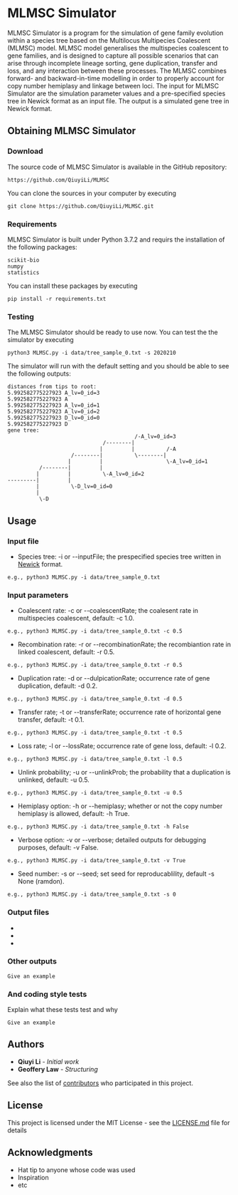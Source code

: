 # MLMSC Simulator

MLMSC Simulator is a program for the simulation of gene family evolution within a species tree based on the Multilocus Multipecies Coalescent (MLMSC) model. MLMSC model generalises the multispecies coalescent to gene families, and is designed to capture all possible scenarios that can arise through incomplete lineage sorting, gene duplication, transfer and loss, and any interaction between these processes. The MLMSC combines forward- and backward-in-time modelling in order to properly account for copy number hemiplasy and linkage between loci. 
The input for MLMSC Simulator are the simulation parameter values and a pre-specified species tree in Newick format as an input file. The output is a simulated gene tree in Newick format.

## Obtaining MLMSC Simulator

### Download

The source code of MLMSC Simulator is available in the GitHub repository: 
```
https://github.com/QiuyiLi/MLMSC
```
You can clone the sources in your computer by executing 
```
git clone https://github.com/QiuyiLi/MLMSC.git
```

### Requirements
MLMSC Simulator is built under Python 3.7.2 and requirs the installation of the following packages: 
```
scikit-bio
numpy
statistics
```
You can install these packages by executing 
```
pip install -r requirements.txt
```
### Testing

The MLMSC Simulator should be ready to use now. You can test the the simulator by executing
```
python3 MLMSC.py -i data/tree_sample_0.txt -s 2020210
```
The simulator will run with the default setting and you should be able to see the following outputs:
```
distances from tips to root:
5.992582775227923 A_lv=0_id=3
5.992582775227923 A
5.992582775227923 A_lv=0_id=1
5.992582775227923 A_lv=0_id=2
5.992582775227923 D_lv=0_id=0
5.992582775227923 D
gene tree:
                                        /-A_lv=0_id=3
                              /--------|
                             |         |          /-A
                    /--------|          \--------|
                   |         |                    \-A_lv=0_id=1
          /--------|         |
         |         |          \-A_lv=0_id=2
---------|         |
         |          \-D_lv=0_id=0
         |
          \-D

```

##  Usage

### Input file
* Species tree: -i or --inputFile; the prespecified species tree written in [Newick](https://en.wikipedia.org/wiki/Newick_format) format.
```
e.g., python3 MLMSC.py -i data/tree_sample_0.txt
```

### Input parameters

* Coalescent rate: -c or --coalescentRate; the coalesent rate in multispecies coalescent, default: -c 1.0.
```
e.g., python3 MLMSC.py -i data/tree_sample_0.txt -c 0.5
```
  
* Recombination rate: -r or --recombinationRate; the recombiantion rate in linked coalescent, default: -r 0.5.
```
e.g., python3 MLMSC.py -i data/tree_sample_0.txt -r 0.5
```
  
* Duplication rate: -d or --dulpicationRate; occurrence rate of gene duplication, default: -d 0.2.
```
e.g., python3 MLMSC.py -i data/tree_sample_0.txt -d 0.5
```
  
* Transfer rate; -t or --transferRate; occurrence rate of horizontal gene transfer, default: -t 0.1.
```
e.g., python3 MLMSC.py -i data/tree_sample_0.txt -t 0.5
```
  
* Loss rate; -l or --lossRate; occurrence rate of gene loss, default: -l 0.2.
```
e.g., python3 MLMSC.py -i data/tree_sample_0.txt -l 0.5
```
  
* Unlink probability; -u or --unlinkProb; the probability that a duplication is unlinked, default: -u 0.5.
```
e.g., python3 MLMSC.py -i data/tree_sample_0.txt -u 0.5
```
  
* Hemiplasy option: -h or --hemiplasy; whether or not the copy number hemiplasy is allowed, default: -h True.
```
e.g., python3 MLMSC.py -i data/tree_sample_0.txt -h False
```
  
* Verbose option: -v or --verbose; detailed outputs for debugging purposes, default: -v False.
```
e.g., python3 MLMSC.py -i data/tree_sample_0.txt -v True
```

* Seed number: -s or --seed; set seed for reproducablility, default -s None (ramdon).
```
e.g., python3 MLMSC.py -i data/tree_sample_0.txt -s 0
```
  
### Output files
*
*
*

### Other outputs

```
Give an example
```

### And coding style tests

Explain what these tests test and why

```
Give an example
```
## Authors

* **Qiuyi Li** - *Initial work*
* **Geoffery Law** - *Structuring*

See also the list of [contributors](https://github.com/QiuyiLi/MLMSC/graphs/contributors) who participated in this project.

## License

This project is licensed under the MIT License - see the [LICENSE.md](LICENSE.md) file for details

## Acknowledgments

* Hat tip to anyone whose code was used
* Inspiration
* etc
